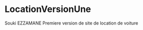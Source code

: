 LocationVersionUne
==================
Souki EZZAMANE
Premiere version de site de location de voiture 
